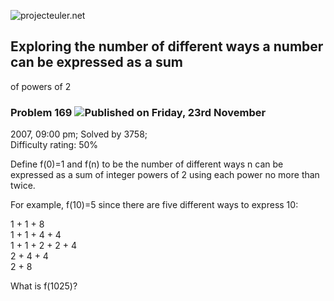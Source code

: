 ![projecteuler.net](images/print_page_logo.png)

## Exploring the number of different ways a number can be expressed as a sum
of powers of 2

### Problem 169 ![](images/icon_info.png)Published on Friday, 23rd November
2007, 09:00 pm; Solved by 3758;  
Difficulty rating: 50%

Define f(0)=1 and f(n) to be the number of different ways n can be expressed
as a sum of integer powers of 2 using each power no more than twice.

For example, f(10)=5 since there are five different ways to express 10:

1 + 1 + 8  
1 + 1 + 4 + 4  
1 + 1 + 2 + 2 + 4  
2 + 4 + 4  
2 + 8

What is f(1025)?

  
  

